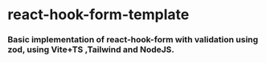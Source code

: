 # react-hook-form-template

### Basic implementation of react-hook-form with validation using zod, using Vite+TS ,Tailwind and NodeJS.
